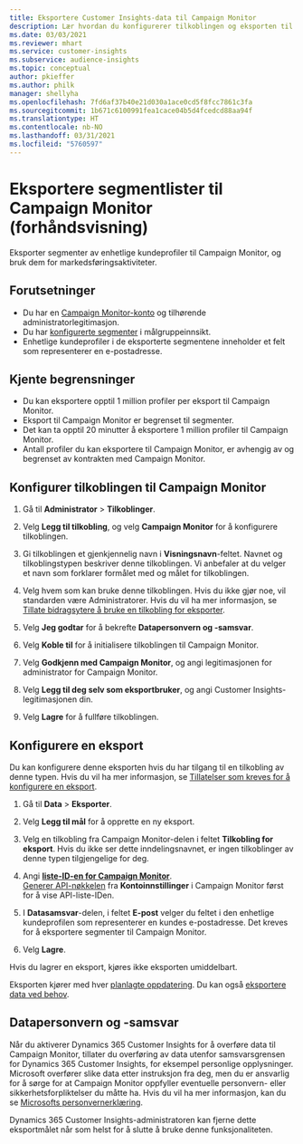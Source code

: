 ```yaml
---
title: Eksportere Customer Insights-data til Campaign Monitor
description: Lær hvordan du konfigurerer tilkoblingen og eksporten til Campaign Monitor.
ms.date: 03/03/2021
ms.reviewer: mhart
ms.service: customer-insights
ms.subservice: audience-insights
ms.topic: conceptual
author: pkieffer
ms.author: philk
manager: shellyha
ms.openlocfilehash: 7fd6af37b40e21d030a1ace0cd5f8fcc7861c3fa
ms.sourcegitcommit: 1b671c6100991fea1cace04b5d4fcedcd88aa94f
ms.translationtype: HT
ms.contentlocale: nb-NO
ms.lasthandoff: 03/31/2021
ms.locfileid: "5760597"
---
```

# <a name="export-segment-lists-to-campaign-monitor-preview"></a>Eksportere segmentlister til Campaign Monitor (forhåndsvisning)

Eksporter segmenter av enhetlige kundeprofiler til Campaign Monitor, og bruk dem for markedsføringsaktiviteter.

## <a name="prerequisites"></a>Forutsetninger

-   Du har en [Campaign Monitor-konto](https://www.campaignmonitor.com/) og tilhørende administratorlegitimasjon.
-   Du har [konfigurerte segmenter](segments.md) i målgruppeinnsikt.
-   Enhetlige kundeprofiler i de eksporterte segmentene inneholder et felt som representerer en e-postadresse.

## <a name="known-limitations"></a>Kjente begrensninger

- Du kan eksportere opptil 1 million profiler per eksport til Campaign Monitor.
- Eksport til Campaign Monitor er begrenset til segmenter.
- Det kan ta opptil 20 minutter å eksportere 1 million profiler til Campaign Monitor. 
- Antall profiler du kan eksportere til Campaign Monitor, er avhengig av og begrenset av kontrakten med Campaign Monitor.

## <a name="set-up-connection-to-campaign-monitor"></a>Konfigurer tilkoblingen til Campaign Monitor

1. Gå til **Administrator** > **Tilkoblinger**.

1. Velg **Legg til tilkobling**, og velg **Campaign Monitor** for å konfigurere tilkoblingen.

1. Gi tilkoblingen et gjenkjennelig navn i **Visningsnavn**-feltet. Navnet og tilkoblingstypen beskriver denne tilkoblingen. Vi anbefaler at du velger et navn som forklarer formålet med og målet for tilkoblingen.

1. Velg hvem som kan bruke denne tilkoblingen. Hvis du ikke gjør noe, vil standarden være Administratorer. Hvis du vil ha mer informasjon, se [Tillate bidragsytere å bruke en tilkobling for eksporter](connections.md#allow-contributors-to-use-a-connection-for-exports).

1. Velg **Jeg godtar** for å bekrefte **Datapersonvern og -samsvar**.

1. Velg **Koble til** for å initialisere tilkoblingen til Campaign Monitor.

1. Velg **Godkjenn med Campaign Monitor**, og angi legitimasjonen for administrator for Campaign Monitor.

1. Velg **Legg til deg selv som eksportbruker**, og angi Customer Insights-legitimasjonen din.

1. Velg **Lagre** for å fullføre tilkoblingen.

## <a name="configure-an-export"></a>Konfigurere en eksport

Du kan konfigurere denne eksporten hvis du har tilgang til en tilkobling av denne typen. Hvis du vil ha mer informasjon, se [Tillatelser som kreves for å konfigurere en eksport](export-destinations.md#set-up-a-new-export).

1. Gå til **Data** > **Eksporter**.

1. Velg **Legg til mål** for å opprette en ny eksport.

1. Velg en tilkobling fra Campaign Monitor-delen i feltet **Tilkobling for eksport**. Hvis du ikke ser dette inndelingsnavnet, er ingen tilkoblinger av denne typen tilgjengelige for deg.

1. Angi [**liste-ID-en for Campaign Monitor**](https://www.campaignmonitor.com/api/getting-started/#your-list-id).    
   [Generer API-nøkkelen](https://www.campaignmonitor.com/api/getting-started/) fra **Kontoinnstillinger** i Campaign Monitor først for å vise API-liste-IDen.  

3. I **Datasamsvar**-delen, i feltet **E-post** velger du feltet i den enhetlige kundeprofilen som representerer en kundes e-postadresse. Det kreves for å eksportere segmenter til Campaign Monitor.

1. Velg **Lagre**.

Hvis du lagrer en eksport, kjøres ikke eksporten umiddelbart.

Eksporten kjører med hver [planlagte oppdatering](system.md#schedule-tab). Du kan også [eksportere data ved behov](export-destinations.md#run-exports-on-demand). 


## <a name="data-privacy-and-compliance"></a>Datapersonvern og -samsvar

Når du aktiverer Dynamics 365 Customer Insights for å overføre data til Campaign Monitor, tillater du overføring av data utenfor samsvarsgrensen for Dynamics 365 Customer Insights, for eksempel personlige opplysninger. Microsoft overfører slike data etter instruksjon fra deg, men du er ansvarlig for å sørge for at Campaign Monitor oppfyller eventuelle personvern- eller sikkerhetsforpliktelser du måtte ha. Hvis du vil ha mer informasjon, kan du se [Microsofts personvernerklæring](https://go.microsoft.com/fwlink/?linkid=396732).

Dynamics 365 Customer Insights-administratoren kan fjerne dette eksportmålet når som helst for å slutte å bruke denne funksjonaliteten.
